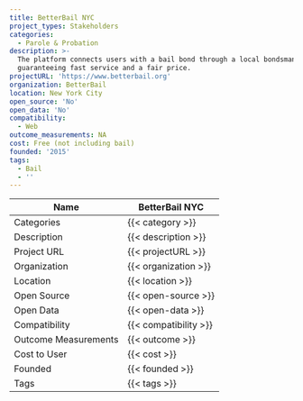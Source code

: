 ```yaml
---
title: BetterBail NYC
project_types: Stakeholders
categories:
  - Parole & Probation
description: >-
  The platform connects users with a bail bond through a local bondsman,
  guaranteeing fast service and a fair price.
projectURL: 'https://www.betterbail.org'
organization: BetterBail
location: New York City
open_source: 'No'
open_data: 'No'
compatibility:
  - Web
outcome_measurements: NA
cost: Free (not including bail)
founded: '2015'
tags:
  - Bail
  - ''
---
```

Name                    |  BetterBail NYC 
------------------------|----
Categories              | {{< category >}} 
Description             | {{< description >}} 
Project URL             | {{< projectURL >}} 
Organization            | {{< organization >}} 
Location                | {{< location >}} 
Open Source             | {{< open-source >}} 
Open Data               | {{< open-data >}} 
Compatibility           | {{< compatibility >}} 
Outcome Measurements    | {{< outcome >}} 
Cost to User            | {{< cost >}} 
Founded                 | {{< founded >}} 
Tags                    | {{< tags >}} 
